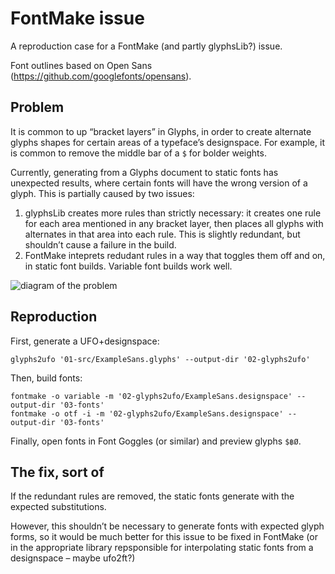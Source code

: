 # FontMake issue

A reproduction case for a FontMake (and partly glyphsLib?) issue.

Font outlines based on Open Sans (https://github.com/googlefonts/opensans).

## Problem

It is common to up “bracket layers” in Glyphs, in order to create alternate glyphs shapes for certain areas of a typeface’s designspace. For example, it is common to remove the middle bar of a `$` for bolder weights.

Currently, generating from a Glyphs document to static fonts has unexpected results, where certain fonts will have the wrong version of a glyph. This is partially caused by two issues:

1. glyphsLib creates more rules than strictly necessary: it creates one rule for each area mentioned in any bracket layer, then places all glyphs with alternates in that area into each rule. This is slightly redundant, but shouldn’t cause a failure in the build. 
2. FontMake inteprets redudant rules in a way that toggles them off and on, in static font builds. Variable font builds work well.

![diagram of the problem]("img/test-fontmake-rules-overlap-diagram.png")


## Reproduction

First, generate a UFO+designspace:

```
glyphs2ufo '01-src/ExampleSans.glyphs' --output-dir '02-glyphs2ufo'
```

Then, build fonts:

```
fontmake -o variable -m '02-glyphs2ufo/ExampleSans.designspace' --output-dir '03-fonts'
fontmake -o otf -i -m '02-glyphs2ufo/ExampleSans.designspace' --output-dir '03-fonts'
```

Finally, open fonts in Font Goggles (or similar) and preview glyphs `$฿Ø`.

## The fix, sort of

If the redundant rules are removed, the static fonts generate with the expected substitutions.

However, this shouldn’t be necessary to generate fonts with expected glyph forms, so it would be much better for this issue to be fixed in FontMake (or in the appropriate library repsponsible for interpolating static fonts from a designspace – maybe ufo2ft?)
